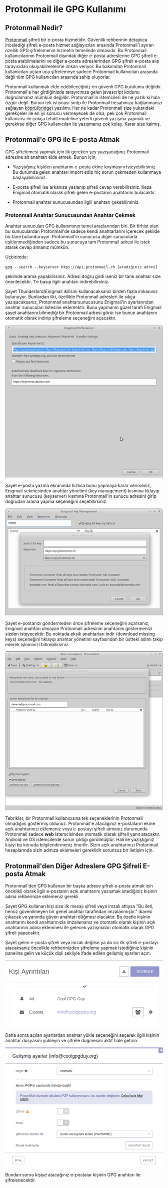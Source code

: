# Protonmail ile GPG Kullanımı

## Protonmail Nedir?

[Protonmail](https://protonmail.com) şifreli bir e-posta hizmetidir. Güvenlik rehberinin detaylıca incelediği şifreli e-posta hizmet sağlayıcıları arasında Protonmail'i ayıran özellik GPG şifrelemenin hizmetin temelinde olmasıdır. Bu Protonmail kullanıcılarının Protonmail dışındak diğer e-posta adreslerine GPG şifreli e-posta atabilmelerini ve diğer e-posta adreslerinden GPG şifreli e-posta alıp tarayıcıdan okuyabilmelerine imkan veriyor. Bu bakımdan Protonmail kullanıcıları uçtan uca şifrelemeye sadece Protonmail kullanıcıları arasında değil tüm GPG kullanıcıları arasında sahip oluyorlar.

Protonmail kullanmak elde edebileceğiniz en güvenli GPG kurulumu değildir. Protonmail'e her girdiğinizde tarayıcınıza gelen javascript kodunu doğrulamanız mümkün değildir. Protonmail'in istemcileri de ne yazık ki hala özgür değil. Bunun tek istisnası smtp ile Protonmail hesabınıza bağlanmanızı sağlayan [köprü(bridge)](https://protonmail.com/bridge) yazılımı. Her ne kadar Protonmail size yukarıdaki gerekçeler ile en iyi sonucu vermeyecek de olsa, pek çok Protonmail kullanıcısı ile çokça tehdit modeline yeterli güvenli yazışma yapmak ve gerekirse diğer GPG kullanıcıları ile yazışmanız çok kolay. Karar size kalmış.

## Protonmail'e GPG ile E-posta Atmak

GPG şifrelemesi yapmak için ilk gereken şey yazışacağınız Protonmail adresine ait anahtarı elde etmek. Bunun için;

* Yazıştığınız kişiden anahtarını e-posta ekine koymasını isteyebilirsiniz. Bu durumda gelen anahtarı import edip hiç sorun çekmeden kullanmaya başlayabilirsiniz.

* E-posta şifreli ise arkanıza yaslanıp şifreli cevap verebilirsiniz. Keza Enigmail otomatik olarak şifreli gelen e-postanın anahtarını bulacaktır.

* Protonmail anahtar sunucusundan ilgili anahtarı çekebilirsiniz.

### Protonmail Anahtar Sunucusundan Anahtar Çekmek

Anahtar sunucuları GPG kullanımının temel araçlarından biri. Bir firhist olan bu sunuculardan Protonmail'de sadece kendi anahtarlarını içerecek şekilde bir tane bulunduruyor. Protonmail'in sunucusu diğer sunucularla eşitlenmediğinden sadece bu sunucuya tam Protonmail adresi ile istek atarak cevap almanız mümkün.

Uçbirimde:

`gpg --search --keyserver hkps://api.protonmail.ch [aradığınız adres]`

şeklinde arama yapabilirsiniz. Adresi doğru girdi iseniz bir tane anahtar size önerilecektir. 1'e basıp ilgili anahtarı indirebilirsiniz.

Şayet Thunderbird/Enigmail ikilisini kullanacaksanız birden fazla imkanınız bulunuyor. Bunlardan ilki, özellikle Protonmail adresleri ile sıkça yazışacaksanız, Protonmail anahtarsunucusunu Enigmail'in ayarlarından anahtar sunucuları listesine eklemektir. Bunu yapmanın güzel tarafı Enigmail şayet anahtarını bilmediği bir Protonmail adresi görür ise bunun anahtarını otomatik olarak indirip şifreleme seçeneğini açacaktır.

![alt-text](enigmail_ayarlar.png "Enigmail ayarlarına Protonail sunucunu eklemek")

Şayet e-posta yazma ekranında hızlıca bunu yapmaya karar verirseniz, Enigmail sekmesinden anahtar yönetimi (key management) kısmına tıklayıp anahtar sunucusu (keyserver) kısmına Protonmail'in sunucu adresini girip doğrudan arama yapma seçeneğini seçebilirsiniz.

![alt-text](enigmail_yonetim.png "Enigmail anahtar yönetimi")

Şayet e-postanızı göndermeden önce şifreleme seçeneğini açarsanız, Enigmail anahtarı olmayan Protonmail adresinin anahtarını göstermenizi sizden isteyecektir. Bu noktada eksik anahtarları indir (download missing keys) seçeneğini tıklayıp anahtar yönetimi sayfasından bir üstteki adımı takip ederek işleminizi bitirebilirsiniz.

![alt-text](enigmail_gonderim.png "Enigmail eksik anahtar paneli")

Tebrikler, bir Protonmail kullanıcısına tek seçeneklerinin Protonmail olmadığını göstermiş oldunuz. Protonmail'e atacağınız e-postaların ekine açık anahtarınızı eklemeniz veya e-postayı şifreli atmanız durumunda Protonmail sadece **web** istemcisinden otomatik olarak şifreli yanıt atacaktır. Android ve OS istemcilerde sorun çıktığı görülmüştür. Hali ile yazıştığınız kişiyi bu konuda bilgilendirmeniz önerilir. Sizin açık anahtarınızı Protonmail hesaplarında sizin adınıza eklemeleri gereklidir sorunsuz bir iletişim için.

## Protonmail'den Diğer Adreslere GPG Şifreli E-posta Atmak

Protonmail'den GPG kullanan bir başka adrese şifreli e-posta atmak için öncelikli olarak ilgili e-postanın açık anahtarını yazışmak istediğiniz kişinin adına rehberinize eklemeniz gerekli.

Şayet GPG kullanan kişi size ilk mesajı şifreli veya imzalı attıysa "Bu ileti, henüz güvenilmeyen bir genel anahtar tarafından imzalanmıştır." ibaresi çıkacak ve yanında güven anahtarı düğmesi olacaktır. Bu özetle kişinin anahtarını kendi anahtarınızla imzalamanız ve otomatik olarak kişinin açık anahtarının adına eklenmesi ile gelecek yazışmaları otomatik olarak GPG şifreli yapacaktır.

Şayet gelen e-posta şifreli veya imzalı değilse ya da siz ilk şifreli e-postayı atacaksanız öncelikle rehberinizden şifreleme yapmak istediğiniz kişinin paneline gelin ve küçük dişli şekliyle ifade edilen gelişmiş ayarları açın.

![alt-text](proton_kisi.png)

Daha sonra açılan ayarlardan anahtar yükle seçeneğini seçerek ilgili kişinin anahtar dosyasını yükleyin ve şifrele düğmesini aktif hale getirin.

![alt-txt](proton_kisi_ayar.png)

Bundan sonra kişiye atacağınız e-postalar kişinin GPG anahtarı ile şifrelenecektir.
